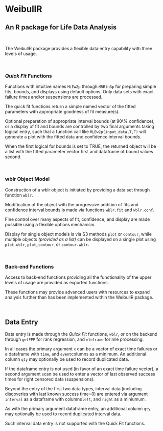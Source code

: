 WeibullR
========

An R package for Life Data Analysis
-----------------------------------

 

The WeibullR package provides a flexible data entry capability with three levels
of usage.

 

### *Quick Fit* Functions

Functions with intuitive names `MLEw2p` through `MRRln3p` for preparing simple
fits, bounds, and displays using default options. Only data sets with exact
failure times and/or suspensions are processed.

The quick fit functions return a simple named vector of the fitted parameters
with appropriate goodness of fit measure(s).

Optional preparation of appropriate interval bounds (at 90\\% confidence), or a
display of fit and bounds are controlled by two final arguments taking logical
entry, such that a function call like `MLEw2p(input_data,T,T)` will generate a
plot with the fitted data and confidence interval bounds.

When the first logical for bounds is set to TRUE, the returned object will be a
list with the fitted parameter vector first and dataframe of bound values
second.

 

### wblr Object Model

Construction of a wblr object is initiated by providing a data set through
function `wblr`.

Modification of the object with the progressive addition of fits and confidence
interval bounds is made via functions `wblr.fit` and `wblr.conf`.

Fine control over many aspects of fit, confidence, and display are made possible
using a flexible options mechanism.

Display for single object models is via S3 methods `plot` or `contour`, while
multiple objects *(provided as a list)* can be displayed on a single plot using
`plot.wblr`, `plot_contour`, or `contour.wblr`.

 

### Back-end Functions

Access to back-end functions providing all the functionality of the upper levels
of usage are provided as exported functions.

These functions may provide advanced users with resources to expand analysis
further than has been implemented within the WeibullR package.

 

Data Entry
----------

Data entry is made through the *Quick Fit* functions, `wblr`, or on the backend
through `getPPP` for rank regression, and `mleframe` for mle processing.

In all cases the primary argument `x` can be a vector of exact time failures or
a dataframe with `time`, and `event`columns as a minimum. An additional column
`qty` may optionally be used to record duplicated data.

If the dataframe entry is not used (in favor of an exact time failure vector), a
second argument `s`can be used to enter a vector of last observed success times
for right censored data (suspensions).

Beyond the entry of the first two data types, interval data (including
discoveries with last known success time=0) are entered via argument `interval`
as a dataframe with columns`left`, and `right` as a miniumum.

As with the primary argument dataframe entry, an additional column `qty` may
optionally be used to record duplicated interval data.

Such interval data entry is not supported with the Quick Fit functions.
